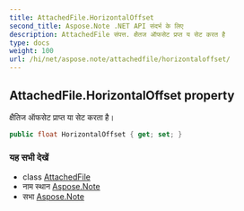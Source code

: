```yaml
---
title: AttachedFile.HorizontalOffset
second_title: Aspose.Note .NET API संदर्भ के लिए
description: AttachedFile संपत्त. क्षैतज ऑफसेट प्रप्त य सेट करत है
type: docs
weight: 100
url: /hi/net/aspose.note/attachedfile/horizontaloffset/
---
```

## AttachedFile.HorizontalOffset property

क्षैतिज ऑफसेट प्राप्त या सेट करता है।

```csharp
public float HorizontalOffset { get; set; }
```

### यह सभी देखें

* class [AttachedFile](../)
* नाम स्थान [Aspose.Note](../../attachedfile/)
* सभा [Aspose.Note](../../../)


